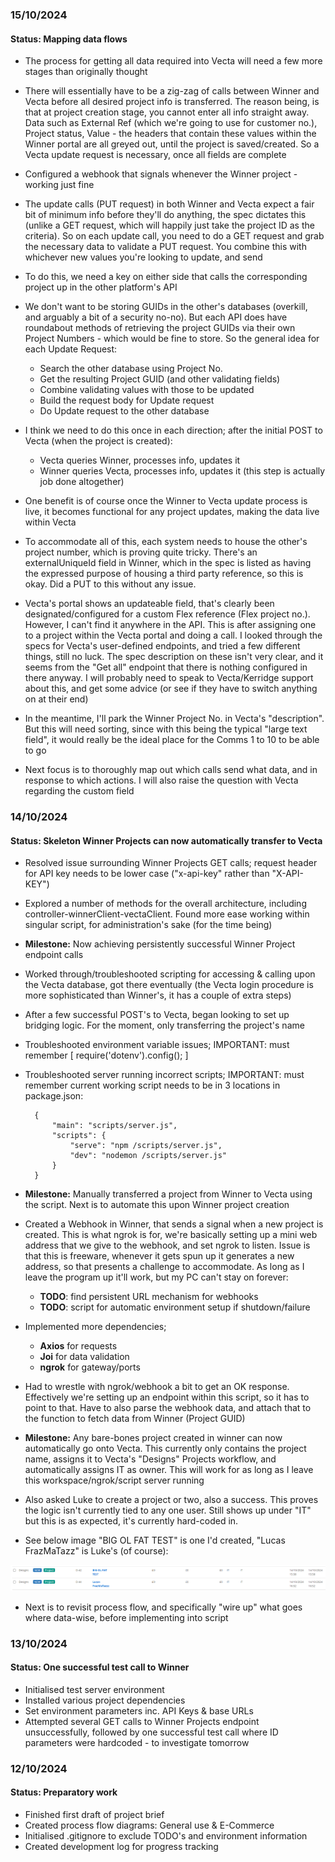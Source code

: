 ### 15/10/2024
#### Status: Mapping data flows
- The process for getting all data required into Vecta will need a few more stages than originally thought
- There will essentially have to be a zig-zag of calls between Winner and Vecta before all desired project info is transferred. The reason being, is that at project creation stage, you cannot enter all info straight away. Data such as External Ref (which we're going to use for customer no.), Project status, Value - the headers that contain these values within the Winner portal are all greyed out, until the project is saved/created. So a Vecta update request is necessary, once all fields are complete
- Configured a webhook that signals whenever the Winner project - working just fine
- The update calls (PUT request) in both Winner and Vecta expect a fair bit of minimum info before they'll do anything, the spec dictates this (unlike a GET request, which will happily just take the project ID as the criteria). So on each update call, you need to do a GET request and grab the necessary data to validate a PUT request. You combine this with whichever new values you're looking to update, and send
- To do this, we need a key on either side that calls the corresponding project up in the other platform's API
- We don't want to be storing GUIDs in the other's databases (overkill, and arguably a bit of a security no-no). But each API does have roundabout methods of retrieving the project GUIDs via their own Project Numbers - which would be fine to store. So the general idea for each Update Request:

    - Search the other database using Project No. 
    - Get the resulting Project GUID (and other validating fields) 
    - Combine validating values with those to be updated
    - Build the request body for Update request
    - Do Update request to the other database

- I think we need to do this once in each direction; after the initial POST to Vecta (when the project is created):

    - Vecta queries Winner, processes info, updates it
    - Winner queries Vecta, processes info, updates it (this step is actually job done altogether)

- One benefit is of course once the Winner to Vecta update process is live, it becomes functional for any project updates, making the data live within Vecta
- To accommodate all of this, each system needs to house the other's project number, which is proving quite tricky. There's an externalUniqueId field in Winner, which in the spec is listed as having the expressed purpose of housing a third party reference, so this is okay. Did a PUT to this without any issue. 
- Vecta's portal shows an updateable field, that's clearly been designated/configured for a custom Flex reference (Flex project no.). However, I can't find it anywhere in the API. This is after assigning one to a project within the Vecta portal and doing a call. I looked through the specs for Vecta's user-defined endpoints, and tried a few different things, still no luck. The spec description on these isn't very clear, and it seems from the "Get all" endpoint that there is nothing configured in there anyway. I will probably need to speak to Vecta/Kerridge support about this, and get some advice (or see if they have to switch anything on at their end)
- In the meantime, I'll park the Winner Project No. in Vecta's "description". But this will need sorting, since with this being the typical "large text field", it would really be the ideal place for the Comms 1 to 10 to be able to go
- Next focus is to thoroughly map out which calls send what data, and in response to which actions. I will also raise the question with Vecta regarding the custom field

### 14/10/2024
#### Status: Skeleton Winner Projects can now automatically transfer to Vecta
- Resolved issue surrounding Winner Projects GET calls; request header for API key needs to be lower case ("x-api-key" rather than "X-API-KEY")
- Explored a number of methods for the overall architecture, including controller-winnerClient-vectaClient. Found more ease working within singular script, for administration's sake (for the time being)
- <b>Milestone:</b> Now achieving persistently successful Winner Project endpoint calls
- Worked through/troubleshooted scripting for accessing & calling upon the Vecta database, got there eventually (the Vecta login procedure is more sophisticated than Winner's, it has a couple of extra steps)
- After a few successful POST's to Vecta, began looking to set up bridging logic. For the moment, only transferring the project's name
- Troubleshooted environment variable issues; IMPORTANT: must remember [ require('dotenv').config(); ]
- Troubleshooted server running incorrect scripts; IMPORTANT: must remember current working script needs to be in 3 locations in package.json:

        {
            "main": "scripts/server.js",
            "scripts": {
                "serve": "npm /scripts/server.js",
                "dev": "nodemon /scripts/server.js"
            }
        }

- <b>Milestone:</b> Manually transferred a project from Winner to Vecta using the script. Next is to automate this upon Winner project creation
- Created a Webhook in Winner, that sends a signal when a new project is created. This is what ngrok is for, we're basically setting up a mini web address that we give to the webhook, and set ngrok to listen. Issue is that this is freeware, whenever it gets spun up it generates a new address, so that presents a challenge to accommodate. As long as I leave the program up it'll work, but my PC can't stay on forever:
    - <b>TODO</b>: find persistent URL mechanism for webhooks
    - <b>TODO</b>: script for automatic environment setup if shutdown/failure
- Implemented more dependencies; 
    - <b>Axios</b> for requests
    - <b>Joi</b> for data validation
    - <b>ngrok</b> for gateway/ports
- Had to wrestle with ngrok/webhook a bit to get an OK response. Effectively we're setting up an endpoint within this script, so it has to point to that. Have to also parse the webhook data, and attach that to the function to fetch data from Winner (Project GUID)
- <b>Milestone:</b> Any bare-bones project created in winner can now automatically go onto Vecta. This currently only contains the project name, assigns it to Vecta's "Designs" Projects workflow, and automatically assigns IT as owner. This will work for as long as I leave this workspace/ngrok/script server running
- Also asked Luke to create a project or two, also a success. This proves the logic isn't currently tied to any one user. Still shows up under "IT" but this is as expected, it's currently hard-coded in. 
- See below image "BIG OL FAT TEST" is one I'd created, "Lucas FrazMaTazz" is Luke's (of course):

![vecta project imports](../screenshots/vecta-project-imports.png "Vecta Project Imports")

- Next is to revisit process flow, and specifically "wire up" what goes where data-wise, before implementing into script

### 13/10/2024
#### Status: One successful test call to Winner
- Initialised test server environment
- Installed various project dependencies
- Set environment parameters inc. API Keys & base URLs
- Attempted several GET calls to Winner Projects endpoint unsuccessfully, followed by one successful test call where ID parameters were hardcoded - to investigate tomorrow

### 12/10/2024
#### Status: Preparatory work
- Finished first draft of project brief
- Created process flow diagrams: General use & E-Commerce
- Initialised .gitignore to exclude TODO's and environment information
- Created development log for progress tracking
